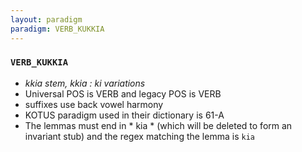 ```yaml
---
layout: paradigm
paradigm: VERB_KUKKIA
---
```

### ` VERB_KUKKIA `

* _kkia stem, kkia : ki variations_
* Universal POS is VERB and legacy POS is VERB
* suffixes use back vowel harmony
* KOTUS paradigm used in their dictionary is 61-A
* The lemmas must end in * kia * (which will be deleted to form an invariant stub) and the regex matching the lemma is ` kia `
